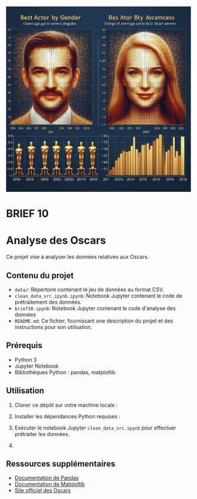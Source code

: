 ![Brief-10](Brief-10.jpg "Brief-10")
# BRIEF 10

# Analyse des Oscars

Ce projet vise à analyser les données relatives aux Oscars.

## Contenu du projet

- `data/`: Répertoire contenant le jeu de données au format CSV.
- `clean_data_src.ipynb.ipynb`: Notebook Jupyter contenant le code de prétraitement des données.
- `brief10.ipynb`: Notebook Jupyter contenant le code d'analyse des données 
- `README.md`: Ce fichier, fournissant une description du projet et des instructions pour son utilisation.

## Prérequis

- Python 3
- Jupyter Notebook
- Bibliothèques Python : pandas, matplotlib

## Utilisation

1. Cloner ce dépôt sur votre machine locale :

2. Installer les dépendances Python requises :

3. Exécuter le notebook Jupyter `clean_data_src.ipynb` pour effectuer prétraiter les données.

4. 
## Ressources supplémentaires

- [Documentation de Pandas](https://pandas.pydata.org/docs/)
- [Documentation de Matplotlib](https://matplotlib.org/stable/contents.html)
- [Site officiel des Oscars](https://www.oscars.org/)
